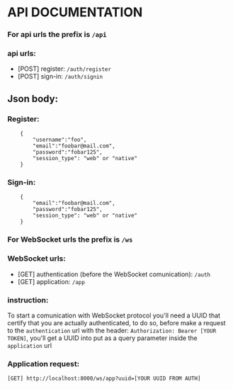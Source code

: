 # API DOCUMENTATION

### For api urls the prefix is `/api`

### api urls:

- [POST] register: `/auth/register`
- [POST] sign-in: `/auth/signin`

## Json body:

### Register:
```
    {
        "username":"foo",
        "email":"foobar@mail.com",
        "password":"fobar125",
        "session_type": "web" or "native"
    }
```
### Sign-in:
```
    {
        "email":"foobar@mail.com",
        "password":"fobar125",
        "session_type": "web" or "native"
    }
```

### For WebSocket urls the prefix is `/ws`

### WebSocket urls:

- [GET] authentication (before the WebSocket comunication): `/auth`
- [GET] application: `/app`


### instruction:

To start a comunication with WebSocket protocol you'll need a UUID that certify that you are actually authenticated, to do so, before make a request to the `authentication` url with the header: `Authorization: Bearer [YOUR TOKEN]`, you'll get a UUID into put as a query parameter inside the `application` url

### Application request:

```
[GET] http://localhost:8000/ws/app?uuid=[YOUR UUID FROM AUTH]
```